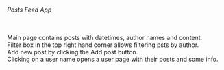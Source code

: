 <h6>Posts Feed App</h6>
<br>
Main page contains posts with datetimes, author names and content.
<br>
Filter box in the top right hand corner allows filtering psts by author.
<br>
Add new post by clicking the Add post button. 
<br>
Clicking on a user name opens a user page with their posts and some info.
